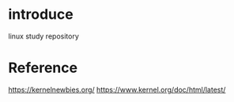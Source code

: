 # introduce
linux study repository

# Reference
https://kernelnewbies.org/
https://www.kernel.org/doc/html/latest/
